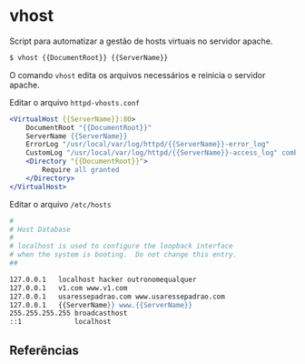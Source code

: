# vhost

Script para automatizar a gestão de hosts virtuais no servidor apache.


```Bash
$ vhost {{DocumentRoot}} {{ServerName}}
```

O comando `vhost` edita os arquivos necessários e reinicia o servidor apache.

Editar o arquivo `httpd-vhosts.conf` 

```Apache
<VirtualHost {{ServerName}}:80>
    DocumentRoot "{{DocumentRoot}}"
    ServerName {{ServerName}}
    ErrorLog "/usr/local/var/log/httpd/{{ServerName}}-error_log"
    CustomLog "/usr/local/var/log/httpd/{{ServerName}}-access_log" combined
    <Directory "{{DocumentRoot}}">
        Require all granted
    </Directory>
</VirtualHost>
```

Editar o arquivo `/etc/hosts`

```Apache
#
# Host Database
#
# localhost is used to configure the loopback interface
# when the system is booting.  Do not change this entry.
##

127.0.0.1	localhost hacker outronomequalquer
127.0.0.1	v1.com www.v1.com
127.0.0.1	usaressepadrao.com www.usaressepadrao.com
127.0.0.1	{{ServerName}} www.{{ServerName}}
255.255.255.255	broadcasthost
::1             localhost
```

## Referências


